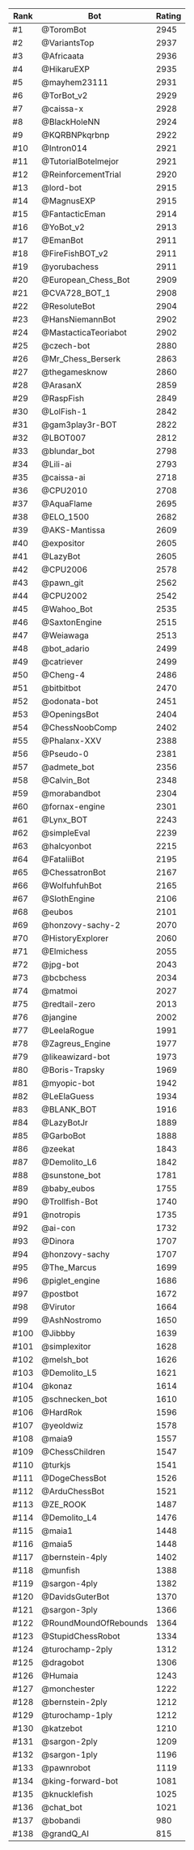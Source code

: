 Rank|Bot|Rating
---|---|---
#1|@ToromBot|2945
#2|@VariantsTop|2937
#3|@Africaata|2936
#4|@HikaruEXP|2935
#5|@mayhem23111|2931
#6|@TorBot_v2|2929
#7|@caissa-x|2928
#8|@BlackHoleNN|2924
#9|@KQRBNPkqrbnp|2922
#10|@Intron014|2921
#11|@TutorialBotelmejor|2921
#12|@ReinforcementTrial|2920
#13|@lord-bot|2915
#14|@MagnusEXP|2915
#15|@FantacticEman|2914
#16|@YoBot_v2|2913
#17|@EmanBot|2911
#18|@FireFishBOT_v2|2911
#19|@yorubachess|2911
#20|@European_Chess_Bot|2909
#21|@CVA728_BOT_1|2908
#22|@ResoluteBot|2904
#23|@HansNiemannBot|2902
#24|@MastacticaTeoriabot|2902
#25|@czech-bot|2880
#26|@Mr_Chess_Berserk|2863
#27|@thegamesknow|2860
#28|@ArasanX|2859
#29|@RaspFish|2849
#30|@LolFish-1|2842
#31|@gam3play3r-BOT|2822
#32|@LBOT007|2812
#33|@blundar_bot|2798
#34|@Lili-ai|2793
#35|@caissa-ai|2718
#36|@CPU2010|2708
#37|@AquaFlame|2695
#38|@ELO_1500|2682
#39|@AKS-Mantissa|2609
#40|@expositor|2605
#41|@LazyBot|2605
#42|@CPU2006|2578
#43|@pawn_git|2562
#44|@CPU2002|2542
#45|@Wahoo_Bot|2535
#46|@SaxtonEngine|2515
#47|@Weiawaga|2513
#48|@bot_adario|2499
#49|@catriever|2499
#50|@Cheng-4|2486
#51|@bitbitbot|2470
#52|@odonata-bot|2451
#53|@OpeningsBot|2404
#54|@ChessNoobComp|2402
#55|@Phalanx-XXV|2388
#56|@Pseudo-0|2381
#57|@admete_bot|2356
#58|@Calvin_Bot|2348
#59|@morabandbot|2304
#60|@fornax-engine|2301
#61|@Lynx_BOT|2243
#62|@simpleEval|2239
#63|@halcyonbot|2215
#64|@FataliiBot|2195
#65|@ChessatronBot|2167
#66|@WolfuhfuhBot|2165
#67|@SlothEngine|2106
#68|@eubos|2101
#69|@honzovy-sachy-2|2070
#70|@HistoryExplorer|2060
#71|@Elmichess|2055
#72|@jpg-bot|2043
#73|@bcbchess|2034
#74|@matmoi|2027
#75|@redtail-zero|2013
#76|@jangine|2002
#77|@LeelaRogue|1991
#78|@Zagreus_Engine|1977
#79|@likeawizard-bot|1973
#80|@Boris-Trapsky|1969
#81|@myopic-bot|1942
#82|@LeElaGuess|1934
#83|@BLANK_BOT|1916
#84|@LazyBotJr|1889
#85|@GarboBot|1888
#86|@zeekat|1843
#87|@Demolito_L6|1842
#88|@sunstone_bot|1781
#89|@baby_eubos|1755
#90|@Trollfish-Bot|1740
#91|@notropis|1735
#92|@ai-con|1732
#93|@Dinora|1707
#94|@honzovy-sachy|1707
#95|@The_Marcus|1699
#96|@piglet_engine|1686
#97|@postbot|1672
#98|@Virutor|1664
#99|@AshNostromo|1650
#100|@Jibbby|1639
#101|@simplexitor|1628
#102|@melsh_bot|1626
#103|@Demolito_L5|1621
#104|@konaz|1614
#105|@schnecken_bot|1610
#106|@HardRok|1596
#107|@yeoldwiz|1578
#108|@maia9|1557
#109|@ChessChildren|1547
#110|@turkjs|1541
#111|@DogeChessBot|1526
#112|@ArduChessBot|1521
#113|@ZE_ROOK|1487
#114|@Demolito_L4|1476
#115|@maia1|1448
#116|@maia5|1448
#117|@bernstein-4ply|1402
#118|@munfish|1388
#119|@sargon-4ply|1382
#120|@DavidsGuterBot|1370
#121|@sargon-3ply|1366
#122|@RoundMoundOfRebounds|1364
#123|@StupidChessRobot|1334
#124|@turochamp-2ply|1312
#125|@dragobot|1306
#126|@Humaia|1243
#127|@monchester|1222
#128|@bernstein-2ply|1212
#129|@turochamp-1ply|1212
#130|@katzebot|1210
#131|@sargon-2ply|1209
#132|@sargon-1ply|1196
#133|@pawnrobot|1119
#134|@king-forward-bot|1081
#135|@knucklefish|1025
#136|@chat_bot|1021
#137|@bobandi|980
#138|@grandQ_AI|815
